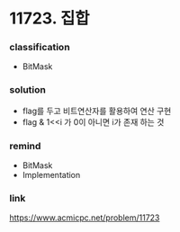 # 11723. 집합

### classification
* BitMask

### solution
* flag를 두고 비트연산자를 활용하여 연산 구현
* flag & 1<<i 가 0이 아니면 i가 존재 하는 것 

### remind
* BitMask
* Implementation

### link
https://www.acmicpc.net/problem/11723